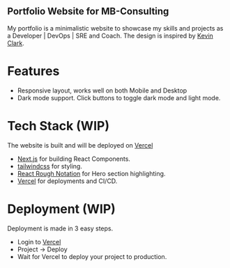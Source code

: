 ## Portfolio Website for MB-Consulting

My portfolio is a minimalistic website to showcase my skills and projects as a Developer | DevOps | SRE and Coach. The design is inspired by [Kevin Clark](https://kevinclark.ca).

# Features

- Responsive layout, works well on both Mobile and Desktop
- Dark mode support. Click buttons to toggle dark mode and light mode.

# Tech Stack (WIP)

The website is built and will be deployed on [Vercel](https://vercel.com)

- [Next.js](https://nextjs.org) for building React Components.
- [tailwindcss](https://tailwindcss.com) for styling.
- [React Rough Notation](https://roughnotation.com) for Hero section highlighting.
- [Vercel](https://vercel.com) for deployments and CI/CD.

# Deployment (WIP)

Deployment is made in 3 easy steps.

- Login to [Vercel](https://vercel.com)
- Project -> Deploy
- Wait for Vercel to deploy your project to production.

